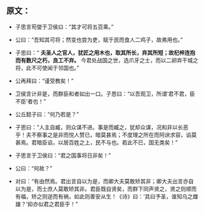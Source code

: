 ## 原文：

- 子思言苟燮于卫侯曰：“其才可将五百乘。”
- 公曰：“吾知其可将；然变也尝为吏，赋于民而食人二鸡子，故弗用也。”
- 子思曰：“ **夫圣人之官人，犹匠之用木也，取其所长，弃其所短；故杞梓连抱而有数尺之朽，良工不弃。** 今君处战国之世，选爪牙之士，而以二卵弃干城之将，此不可使闻于邻国也。”
- 公再拜曰：“谨受教矣！”
  
- 卫侯言计非是，而群臣和者如出一口。子思曰：“以吾观卫，所谓‘君不君，臣不臣’者也！”
- 公丘懿子曰：“何乃若是？”
- 子思曰：“人主自臧，则众谋不进。事是而臧之，犹却众谋，况和非以长恶乎！夫不察事之是非而悦人赞已，暗莫甚焉；不度理之所在而阿谀求容，谄莫甚焉。君暗臣谄，以居百姓之上，民不与也。若此不已，国无类矣！”

- 子思言于卫侯曰：“君之国事将日非矣！”
- 公曰：“何故？”
- 对曰：“有由然焉。君出言自以为是，而卿大夫莫敢矫其非；卿大夫出言亦自以为是，而士庶人莫敢矫其非。君臣既自贤矣，而群下同声贤之，贤之则顺而有福，矫之则逆而有祸，如此则善安从生！《诗》曰：‘具曰予圣，谁知乌之雌雄？’抑亦似君之君臣乎！”